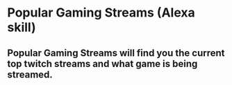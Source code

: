 # Popular Gaming Streams (Alexa skill)

<h2> Popular Gaming Streams will find you the current top twitch streams and what game is being streamed.</h2>

